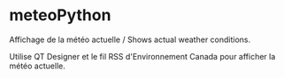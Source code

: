 # meteoPython
Affichage de la météo actuelle / Shows actual weather conditions.

Utilise QT Designer et le fil RSS d'Environnement Canada pour afficher la météo actuelle. 
